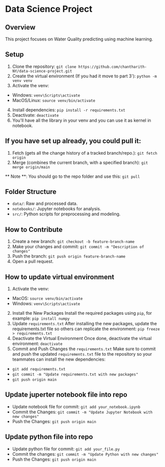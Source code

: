 # Data Science Project

## Overview
This project focuses on Water Quality predicting using machine learning.

## Setup
1. Clone the repository: `git clone https://github.com/chantharith-NY/data-science-project.git`
2. Create the virtual environment (If you had it move to part 3'): `python -m venv venv`
3. Activate the venv:
- Windows: `venv\Scripts\activate`
- MacOS/Linux: `source venv/bin/activate`
4. Install dependencies: `pip install -r requirements.txt`
5. Deactivate: `deactivate`
6. You'll have all the library in your venv and you can use it as kernel in notebook.

## If you have set up already, you could pull it:
1. Fetch (gets all the change history of a tracked branch/repo.): `git fetch origin`
2. Merge (combines the current branch, with a specified branch): `git merge origin/main`

** Note **:
You should go to the repo folder and use this: 
`git pull`

## Folder Structure
- `data/`: Raw and processed data.
- `notebooks/`: Jupyter notebooks for analysis.
- `src/`: Python scripts for preprocessing and modeling.

## How to Contribute
1. Create a new branch: `git checkout -b feature-branch-name`
2. Make your changes and commit: `git commit -m "Description of changes"`
3. Push the branch: `git push origin feature-branch-name`
4. Open a pull request.

## How to update virtual environment
1. Activate the venv:
- MacOS: `source venv/bin/activate`
- Windows: `venv\Scripts\activate`
2. Install the New Packages
Install the required packages using `pip`, for example:
`pip install numpy`
3. Update `requirements.txt`
After installing the new packages, update the requirements.txt file so others can replicate the environment:
`pip freeze > requirements.txt`
4. Deactivate the Virtual Environment
Once done, deactivate the virtual environment:
`deactivate`
5. Commit and Push Changes the `requirements.txt`
Make sure to commit and push the updated `requirements.txt` file to the repository so your teammates can install the new dependencies:
- `git add requirements.txt`
- `git commit -m "Update requirements.txt with new packages"`
- `git push origin main`

## Update juperter notebook file into repo
- Update notebook file for commit:
`git add your_notebook.ipynb`
- Commit the Changes:
`git commit -m "Update Jupyter Notebook with new changes"`
- Push the Changes:
`git push origin main`

## Update python file into repo
- Update python file for commit:
`git add your_file.py`
- Commit the changes:
`git commit -m "Update Python with new changes"`
- Push the Changes:
`git push origin main`
